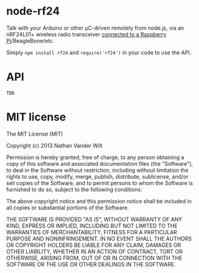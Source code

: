 # node-rf24

Talk with your Arduino or other µC-driven remotely from node.js, via an nRF24L01+ wireless radio transceiver [connected to a Raspberry Pi](https://gist.github.com/natevw/5789019)/BeagleBone/etc.

Simply `npm install rf24` and `require('rf24')` in your code to use the API.


# API

    TBD


# MIT license

The MIT License (MIT)

Copyright (c) 2013 Nathan Vander Wilt

Permission is hereby granted, free of charge, to any person obtaining a copy
of this software and associated documentation files (the "Software"), to deal
in the Software without restriction, including without limitation the rights
to use, copy, modify, merge, publish, distribute, sublicense, and/or sell
copies of the Software, and to permit persons to whom the Software is
furnished to do so, subject to the following conditions:

The above copyright notice and this permission notice shall be included in
all copies or substantial portions of the Software.

THE SOFTWARE IS PROVIDED "AS IS", WITHOUT WARRANTY OF ANY KIND, EXPRESS OR
IMPLIED, INCLUDING BUT NOT LIMITED TO THE WARRANTIES OF MERCHANTABILITY,
FITNESS FOR A PARTICULAR PURPOSE AND NONINFRINGEMENT. IN NO EVENT SHALL THE
AUTHORS OR COPYRIGHT HOLDERS BE LIABLE FOR ANY CLAIM, DAMAGES OR OTHER
LIABILITY, WHETHER IN AN ACTION OF CONTRACT, TORT OR OTHERWISE, ARISING FROM,
OUT OF OR IN CONNECTION WITH THE SOFTWARE OR THE USE OR OTHER DEALINGS IN
THE SOFTWARE.
